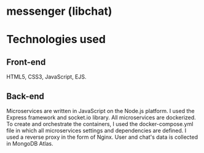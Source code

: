 # messenger (libchat)

# Technologies used
## Front-end
HTML5, CSS3, JavaScript, EJS.
## Back-end
Microservices are written in JavaScript on the Node.js platform. I used the Express framework and socket.io library. All microservices are dockerized. 
To create and orchestrate the containers, I used the docker-compose.yml file in which all microservices settings and dependencies are defined. 
I used a reverse proxy in the form of Nginx.
User and chat's data is collected in MongoDB Atlas.

